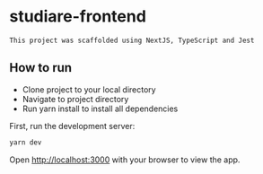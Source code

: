 # studiare-frontend

`This project was scaffolded using NextJS, TypeScript and Jest` 

## How to run

* Clone project to your local directory
* Navigate to project directory
* Run yarn install to install all dependencies

First, run the development server:

```bash
yarn dev
```

Open [http://localhost:3000](http://localhost:3000) with your browser to view the app.